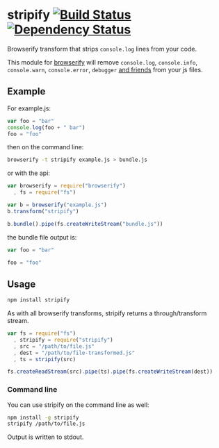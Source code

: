 stripify [![Build Status](https://travis-ci.org/alanshaw/stripify.svg)](https://travis-ci.org/alanshaw/stripify) [![Dependency Status](https://david-dm.org/alanshaw/stripify.svg?theme=shields.io)](https://david-dm.org/alanshaw/stripify)
====
Browserify transform that strips `console.log` lines from your code.

This module for [browserify](http://browserify.org/) will remove `console.log`, `console.info`, `console.warn`, `console.error`, `debugger` [and friends](https://developer.mozilla.org/en-US/docs/Web/API/console) from your js files.

Example
---

For example.js:

```js
var foo = "bar"
console.log(foo + " bar")
foo = "foo"
```

then on the command line:

```sh
browserify -t stripify example.js > bundle.js
```

or with the api:

```js
var browserify = require("browserify")
  , fs = require("fs")

var b = browserify("example.js")
b.transform("stripify")

b.bundle().pipe(fs.createWriteStream("bundle.js"))
```

the bundle file output is:

```js
var foo = "bar"

foo = "foo"
```

Usage
---

```sh
npm install stripify
```

As with all browserify transforms, stripify returns a through/transform stream.

```js
var fs = require("fs")
  , stripify = require("stripify")
  , src = "/path/to/file.js"
  , dest = "/path/to/file-transformed.js"
  , ts = stripify(src)

fs.createReadStream(src).pipe(ts).pipe(fs.createWriteStream(dest))
```

### Command line
You can use stripify on the command line as well:

```sh
npm install -g stripify
stripify /path/to/file.js
```

Output is written to stdout.
